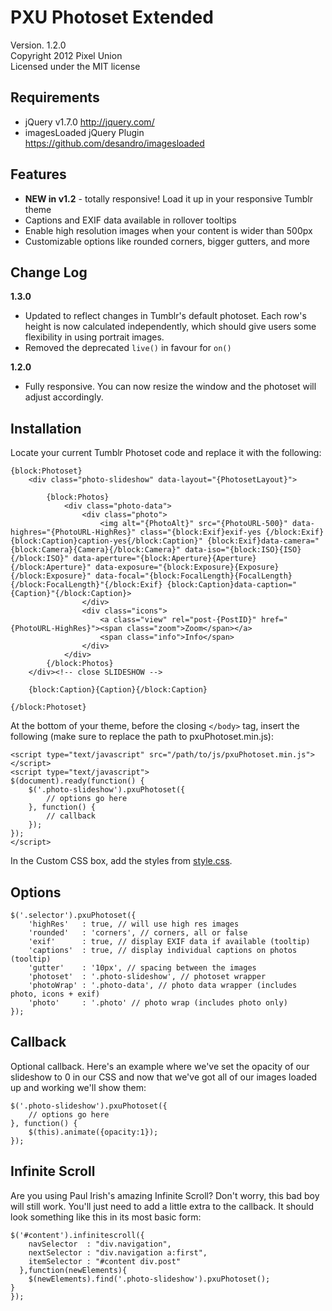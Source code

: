 # PXU Photoset Extended

Version. 1.2.0  
Copyright 2012 Pixel Union  
Licensed under the MIT license  

## Requirements

* jQuery v1.7.0 http://jquery.com/
* imagesLoaded jQuery Plugin https://github.com/desandro/imagesloaded

## Features

* **NEW in v1.2** - totally responsive! Load it up in your responsive Tumblr theme
* Captions and EXIF data available in rollover tooltips
* Enable high resolution images when your content is wider than 500px
* Customizable options like rounded corners, bigger gutters, and more

## Change Log

**1.3.0**

*   Updated to reflect changes in Tumblr's default photoset. Each row's height is now calculated independently, which should give users some flexibility in using portrait images.
*   Removed the deprecated `live()` in favour for `on()`

**1.2.0**

* Fully responsive. You can now resize the window and the photoset will adjust accordingly.

## Installation

Locate your current Tumblr Photoset code and replace it with the following:

    {block:Photoset}
        <div class="photo-slideshow" data-layout="{PhotosetLayout}">

            {block:Photos}
                <div class="photo-data">
                    <div class="photo">
                        <img alt="{PhotoAlt}" src="{PhotoURL-500}" data-highres="{PhotoURL-HighRes}" class="{block:Exif}exif-yes {/block:Exif}{block:Caption}caption-yes{/block:Caption}" {block:Exif}data-camera="{block:Camera}{Camera}{/block:Camera}" data-iso="{block:ISO}{ISO}{/block:ISO}" data-aperture="{block:Aperture}{Aperture}{/block:Aperture}" data-exposure="{block:Exposure}{Exposure}{/block:Exposure}" data-focal="{block:FocalLength}{FocalLength}{/block:FocalLength}"{/block:Exif} {block:Caption}data-caption="{Caption}"{/block:Caption}>
                    </div>
                    <div class="icons">
                        <a class="view" rel="post-{PostID}" href="{PhotoURL-HighRes}"><span class="zoom">Zoom</span></a>
                        <span class="info">Info</span>
                    </div>
                </div>
            {/block:Photos}
        </div><!-- close SLIDESHOW -->

        {block:Caption}{Caption}{/block:Caption}

    {/block:Photoset}

At the bottom of your theme, before the closing `</body>` tag, insert the following (make sure to replace the path to pxuPhotoset.min.js):

	<script type="text/javascript" src="/path/to/js/pxuPhotoset.min.js"></script>
	<script type="text/javascript">
	$(document).ready(function() {
		$('.photo-slideshow').pxuPhotoset({
			// options go here
		}, function() {
			// callback
		});
	});
	</script>

In the Custom CSS box, add the styles from <a href="https://github.com/PixelUnion/Extended-Tumblr-Photoset/blob/master/css/style.css">style.css</a>.

## Options

	$('.selector').pxuPhotoset({
		'highRes'   : true, // will use high res images
		'rounded'   : 'corners', // corners, all or false
		'exif'      : true, // display EXIF data if available (tooltip)
		'captions'  : true, // display individual captions on photos (tooltip)
		'gutter'    : '10px', // spacing between the images
		'photoset'  : '.photo-slideshow', // photoset wrapper
		'photoWrap' : '.photo-data', // photo data wrapper (includes photo, icons + exif)
		'photo'     : '.photo' // photo wrap (includes photo only)
	});

## Callback

Optional callback. Here's an example where we've set the opacity of our slideshow to 0 in our CSS and now that we've got all of our images loaded up and working we'll show them:

	$('.photo-slideshow').pxuPhotoset({
		// options go here
	}, function() {
		$(this).animate({opacity:1});
	});

## Infinite Scroll

Are you using Paul Irish's amazing Infinite Scroll? Don't worry, this bad boy will still work. You'll just need to add a little extra to the callback. It should look something like this in its most basic form:

	$('#content').infinitescroll({
	    navSelector  : "div.navigation",            
	    nextSelector : "div.navigation a:first",    
	    itemSelector : "#content div.post"          
	  },function(newElements){
	  	$(newElements).find('.photo-slideshow').pxuPhotoset();
    }
	});
